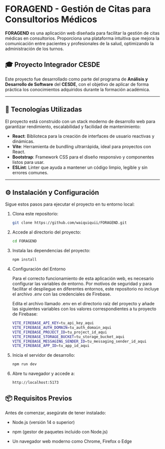 # FORAGEND - Gestión de Citas para Consultorios Médicos

**FORAGEND** es una aplicación web diseñada para facilitar la gestión de citas médicas en consultorios. Proporciona una plataforma intuitiva que mejora la comunicación entre pacientes y profesionales de la salud, optimizando la administración de los turnos.

## 🎓 Proyecto Integrador CESDE

Este proyecto fue desarrollado como parte del programa de **Análisis y Desarrollo de Software** del **CESDE**, con el objetivo de aplicar de forma práctica los conocimientos adquiridos durante la formación académica.

---

## 🚀 Tecnologías Utilizadas

El proyecto está construido con un stack moderno de desarrollo web para garantizar rendimiento, escalabilidad y facilidad de mantenimiento:

- **React**: Biblioteca para la creación de interfaces de usuario reactivas y dinámicas.
- **Vite**: Herramienta de bundling ultrarrápida, ideal para proyectos con React.
- **Bootstrap**: Framework CSS para el diseño responsivo y componentes listos para usar.
- **ESLint**: Linter que ayuda a mantener un código limpio, legible y sin errores comunes.

---

## ⚙️ Instalación y Configuración

Sigue estos pasos para ejecutar el proyecto en tu entorno local:

1. Clona este repositorio:

   ```bash
   git clone https://github.com/waiquiquii/FORAGEND.git
   ```

2. Accede al directorio del proyecto:

   ```bash
   cd FORAGEND
   ```

3. Instala las dependencias del proyecto:

   ```bash
   npm install
   ```
4. Configuración del Entorno

   Para el correcto funcionamiento de esta aplicación web, es necesario configurar las variables de entorno. Por motivos de seguridad y para facilitar el despliegue en diferentes entornos, este repositorio no incluye el archivo .env con las credenciales de Firebase.

   Edita el archivo llamado .env en el directorio raíz del proyecto y añade las siguientes variables con los valores correspondientes a tu proyecto de Firebase:

   ```bash
   VITE_FIREBASE_API_KEY=tu_api_key_aqui
   VITE_FIREBASE_AUTH_DOMAIN=tu_auth_domain_aqui
   VITE_FIREBASE_PROJECT_ID=tu_project_id_aqui
   VITE_FIREBASE_STORAGE_BUCKET=tu_storage_bucket_aqui
   VITE_FIREBASE_MESSAGING_SENDER_ID=tu_messaging_sender_id_aqui
   VITE_FIREBASE_APP_ID=tu_app_id_aqui
   ```
6. Inicia el servidor de desarrollo:

   ```bash
   npm run dev
   ```

7. Abre tu navegador y accede a:

   ```bash
   http://localhost:5173
   ```

## 📦 Requisitos Previos

Antes de comenzar, asegúrate de tener instalado:

- Node.js (versión 14 o superior)

- npm (gestor de paquetes incluido con Node.js)

- Un navegador web moderno como Chrome, Firefox o Edge
